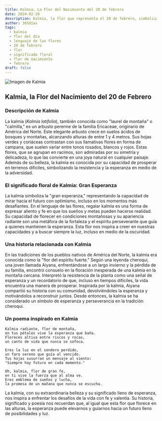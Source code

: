 ```yaml
---
title: Kalmia, La Flor del Nacimiento del 20 de febrero
date: 2024-02-20
description: Kalmia, la flor que representa el 20 de febrero, simboliza Gran esperanza. Descubre su fascinante historia, significado en el lenguaje de las flores y una poesía que celebra su belleza.
author: 365días
tags:
  - kalmia
  - flor del día
  - lenguaje de las flores
  - 20 de febrero
  - flor
  - significado floral
  - flor de nacimiento
  - febrero
draft: false
---
```



![Imagen de Kalmia](https://cdn.pixabay.com/photo/2015/05/17/12/01/kalmia-770766_1280.jpg#center)


## Kalmia, la Flor del Nacimiento del 20 de Febrero

### Descripción de Kalmia

La kalmia (_Kalmia latifolia_), también conocida como "laurel de montaña" o "calmilla," es un arbusto perenne de la familia Ericaceae, originario de América del Norte. Este elegante arbusto crece en suelos ácidos de bosques y montañas, alcanzando alturas de entre 1 y 4 metros. Sus hojas verdes y coriáceas contrastan con sus llamativas flores en forma de campana, que suelen variar entre tonos rosados, blancos y rojos. Estas flores, que se agrupan en racimos, son admiradas por su simetría y delicadeza, lo que las convierte en una joya natural en cualquier paisaje. Además de su belleza, la kalmia es conocida por su capacidad de prosperar en terrenos difíciles, simbolizando la resistencia y la esperanza en medio de la adversidad.

### El significado floral de Kalmia: Gran Esperanza

La kalmia simboliza la "gran esperanza," representando la capacidad de mirar hacia el futuro con optimismo, incluso en los momentos más desafiantes. En el lenguaje de las flores, regalar kalmia es una forma de expresar aliento y fe en que los sueños y metas pueden hacerse realidad. Su capacidad de florecer en condiciones montañosas y su apariencia radiante son una metáfora de la fortaleza y el espíritu perseverante que guía a quienes mantienen la esperanza. Esta flor nos inspira a creer en nuestras capacidades y a buscar siempre la luz, incluso en medio de la oscuridad.

### Una historia relacionada con Kalmia

En las tradiciones de los pueblos nativos de América del Norte, la kalmia era conocida como la "flor del espíritu fuerte." Según una leyenda cheroqui, una joven llamada Aiyana, enfrentándose a un largo invierno y la pérdida de su familia, encontró consuelo en la floración inesperada de una kalmia en la montaña cercana. Interpretó la resistencia de la planta como una señal de esperanza y un recordatorio de que, incluso en tiempos difíciles, la vida encuentra una manera de prosperar. Inspirada por la kalmia, Aiyana compartió su historia con su comunidad, devolviéndoles la esperanza y motivándolos a reconstruir juntos. Desde entonces, la kalmia se ha considerado un símbolo de esperanza y perseverancia en la tradición cheroqui.

### Un poema inspirado en Kalmia

```
Kalmia radiante, flor de montaña,  
en tus pétalos vive la esperanza que baña.  
Floreces altiva entre riscos y rocas,  
un canto de vida que nunca se sofoca.  

Eres la luz en el sendero perdido,  
un faro sereno que guía al vencido.  
Tus hojas susurran un mensaje al viento:  
"Siempre hay futuro en cada momento."  

Oh, kalmia, flor de gran fe,  
en ti vive la fuerza que al alma ve.  
Eres emblema de sueños y lucha,  
la promesa de un mañana que nunca se escucha.  
```

La kalmia, con su extraordinaria belleza y su significado lleno de esperanza, nos inspira a enfrentar los desafíos de la vida con fe y valentía. Su historia, significado y poesía nos recuerdan que, al igual que esta flor que florece en las alturas, la esperanza puede elevarnos y guiarnos hacia un futuro lleno de posibilidades y luz.

